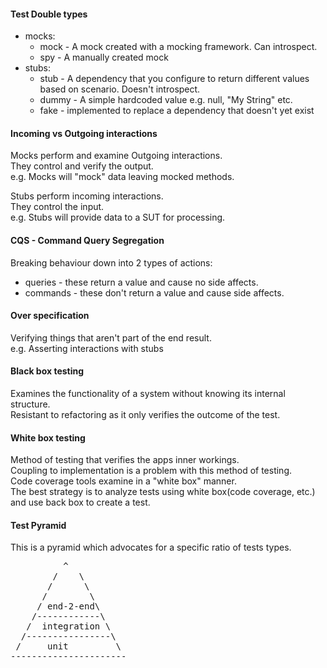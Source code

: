 #### Test Double types
- mocks:
  - mock - A mock created with a mocking framework. Can introspect.
  - spy  - A manually created mock
- stubs:
  - stub - A dependency that you configure to return different values based on scenario. Doesn't introspect. 
  - dummy - A simple hardcoded value e.g. null, "My String" etc.
  - fake  - implemented to replace a dependency that doesn't yet exist

#### Incoming vs Outgoing interactions
Mocks perform and examine Outgoing interactions.  
They control and verify the output.  
e.g. Mocks will "mock" data leaving mocked methods.

Stubs perform incoming interactions.  
They control the input.  
e.g. Stubs will provide data to a SUT for processing. 

#### CQS - Command Query Segregation
Breaking behaviour down into 2 types of actions:
- queries  - these return a value and cause no side affects.
- commands - these don't return a value and cause side affects.

#### Over specification
Verifying things that aren't part of the end result.  
e.g. Asserting interactions with stubs

#### Black box testing
Examines the functionality of a system without knowing its internal structure.  
Resistant to refactoring as it only verifies the outcome of the test.

#### White box testing
Method of testing that verifies the apps inner workings.  
Coupling to implementation is a problem with this method of testing.  
Code coverage tools examine in a "white box" manner.  
The best strategy is to analyze tests using white box(code coverage, etc.)
and use back box to create a test.

#### Test Pyramid
This is a pyramid which advocates for a specific ratio of tests types.
<pre>
          ^
        /    \
       /      \
      /        \
     / end-2-end\
    /------------\
   /  integration \
  /----------------\
 /     unit         \
----------------------
</pre>